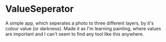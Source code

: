 # ValueSeperator
A simple app, which seperates a photo to three different layers, by it's colour value (or darkness). Made it as I'm learning painting, where values are important and I can't seem to find any tool like this anywhere.
